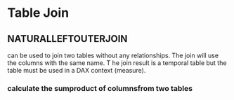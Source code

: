 # Table Join

## NATURALLEFTOUTERJOIN
can be used to join two tables without any relationships. The join will use the columns with the same name. T
he join result is a temporal table but the table must be used in a DAX context (measure).

### calculate the sumproduct of columnsfrom two tables
